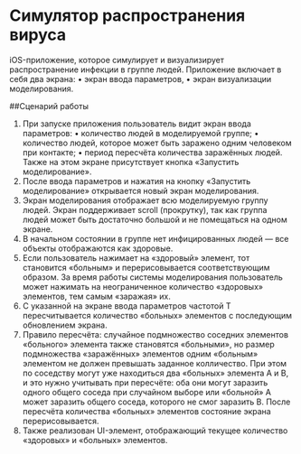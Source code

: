 # Симулятор распространения вируса
iOS-приложение, которое симулирует и визуализирует распространение инфекции в группе людей.
Приложение включает в себя два экрана: 
• экран ввода параметров,
• экран визуализации моделирования.

##Сценарий работы
1. При запуске приложения пользователь видит экран ввода параметров:
• количество людей в моделируемой группе; 
• количество людей, которое может быть заражено одним человеком при контакте; 
• период пересчёта количества заражённых людей.
Также на этом экране присутствует кнопка «Запустить моделирование».
2. После ввода параметров и нажатия на кнопку «Запустить моделирование» открывается новый экран моделирования.
3. Экран моделирования отображает всю моделируемую группу людей. Экран поддерживает scroll (прокрутку), так как группа людей может быть достаточно большой и не помещаться на одном экране.
4. В начальном состоянии в группе нет инфицированных людей — все объекты отображаются как здоровые.
5. Если пользователь нажимает на «здоровый» элемент, тот становится «больным» и перерисовывается соответствующим образом. За время работы системы моделирования пользователь может нажимать на неограниченное количество «здоровых» элементов, тем самым «заражая» их.
6. С указанной на экране ввода параметров частотой T пересчитывается количество «больных» элементов с последующим обновлением экрана.
7. Правило пересчёта: случайное подмножество соседних элементов «больного» элемента также становятся «больными», но размер подмножества «заражённых» элементов одним «больным» элементом не должен превышать заданное колличество. При этом по соседству могут уже находиться два «больных» элемента A и B, и это нужно учитывать при пересчёте: оба они могут заразить одного общего соседа при случайном выборе или «больной» A может заразить общего соседа, которого не смог заразить B. После пересчёта количества «больных» элементов состояние экрана перерисовывается.
8. Также реализован UI-элемент, отображающий текущее количество «здоровых» и «больных» элементов.
